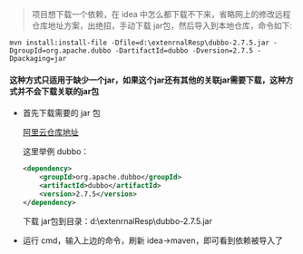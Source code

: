 > 项目想下载一个依赖，在 idea 中怎么都下载不下来，省略网上的修改远程仓库地址方案，出绝招，手动下载 jar包，然后导入到本地仓库，命令如下:

```shell
mvn install:install-file -Dfile=d:\extenrnalResp\dubbo-2.7.5.jar -DgroupId=org.apache.dubbo -DartifactId=dubbo -Dversion=2.7.5 -Dpackaging=jar
```

#### 这种方式只适用于缺少一个jar，如果这个jar还有其他的关联jar需要下载，这种方式并不会下载关联的jar包

- 首先下载需要的 jar 包

  [阿里云仓库地址]( https://maven.aliyun.com/mvn/search )

  这里举例 dubbo：

  ```xml
  <dependency>
      <groupId>org.apache.dubbo</groupId>
      <artifactId>dubbo</artifactId>
      <version>2.7.5</version>
  </dependency>
  ```

  下载 jar包到目录：d:\extenrnalResp\dubbo-2.7.5.jar

- 运行 cmd，输入上边的命令，刷新 idea->maven，即可看到依赖被导入了